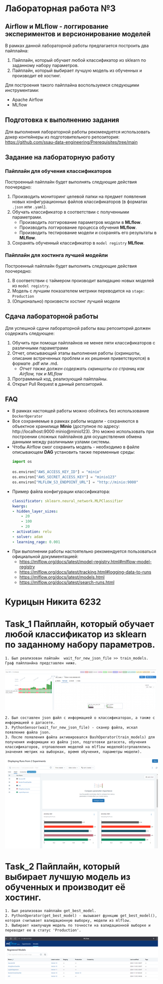 # Лабораторная работа №3

## Airflow и MLflow - логгирование экспериментов и версионирование моделей

В рамках данной лабораторной работы предлагается построить два пайплайна:

1. Пайплайн, который обучает любой классификатор из sklearn по заданному набору параметров.
2. Пайплайн, который выбирает лучшую модель из обученных и производит её хостинг.

Для построения такого пайплайна воспользуемся следующими инструментами:

- Apache Airflow
- MLflow

## Подготовка к выполнению задания

Для выполнения лабораторной работы рекомендуется использовать докер контейнеры из подготовительного репозитория: https://github.com/ssau-data-engineering/Prerequisites/tree/main

## Задание на лабораторную работу

### Пайплайн для обучения классификаторов

Построенный пайплайн будет выполнять следующие действия поочередно:

1. Производить мониторинг целевой папки на предмет появления новых конфигурационных файлов классификаторов (в форматах `.json` или `.yaml`).
2. Обучать классификатор в соответствии с полученными параметрами. 
   - Производить логгирование параметров модели в **MLflow**. 
   - Производить логгирование процесса обучения **MLflow**. 
   - Производить тестирование модели и сохранять его результаты в **MLflow**.
3. Сохранять обученный классификатор в `model registry` **MLflow**.

### Пайплайн для хостинга лучшей модейли

Построенный пайплайн будет выполнять следующие действия поочередно:

1. В соответствии с таймером производит валидацию новых моделей из `model registry`.
2. Модель с лучшим показателем метрики переводится на `stage: Production`
3. (Опционально) произвести хостинг лучшей модели

## Сдача лабораторной работы

Для успешной сдачи лабораторной работы ваш репозиторий должен содержать следующее:

1. Обучить при помощи пайплайнов не менее пяти классификаторов с различными параметрами
2. Отчет, описывающий этапы выполнения работы (скриншоты, описание встреченных проблем и их решения приветствуются) в формате .pdf или .md.
   - *Отчет также должен содержать скриншоты со страниц как Airflow, так и MLflow*
3. Программный код, реализующий пайплайны.
4. Открыт Pull Request в данный репозиторий.

## FAQ

- В рамках настоящей работы можно обойтись без использование `DockerOperator`
- Все сохраняемые в рамках работы модели - сохраняются в объектное хранилище **Minio** (доступное по адресу: http://localhost:9000 minio@minio123).
Это можно использовать при построении сложных пайплайнов для осуществления обмена данными между различными узлами системы.
- Чтобы Airflow смог сохранить модель - необходимо в файле описывающем **DAG** установить также переменные среды:
    ```python
    import os

    os.environ["AWS_ACCESS_KEY_ID"] = "minio"
    os.environ["AWS_SECRET_ACCESS_KEY"] = "minio123"
    os.environ["MLFLOW_S3_ENDPOINT_URL"] = "http://minio:9000"
    ```
- Пример файла конфигурации классификатора:
    ```yaml
    classificator: sklearn.neural_network.MLPClassifier
    kwargs:
    - hidden_layer_sizes:
        - 20
        - 100
        - 20
    - activation: relu
    - solver: adam
    - learning_rage: 0.001
    ```
- При выполнении работы настоятельно рекомендуется пользоваться официальной докумментацией:
  * https://mlflow.org/docs/latest/model-registry.html#mlflow-model-registry
  * https://mlflow.org/docs/latest/tracking.html#logging-data-to-runs
  * https://mlflow.org/docs/latest/models.html
  * https://mlflow.org/docs/latest/search-runs.html
 
#  Курицын Никита 6232
# Task_1 Пайплайн, который обучает любой классификатор из sklearn по заданному набору параметров. 
    1. Был реализован пайпайн  wait_for_new_json_file >> train_models. Граф пайпланйна представлен ниже.
![Пример изображения](https://github.com/BandooSs/Lab-3-2024/blob/main/data/LR_3_task1/airflow_graph.png)
    
    2. Был составлен json файл с информацией о классификаторах, а также с информацией о датасете.
    3. PythonSensor(wait_for_new_json_file) - сканер файла, искал появление файла json.
    3. После появления файла активировался BashOperator(train_models) для получения информации из файла json, подготовки датасета, обучения классификаторов, отрпавления моделей на mlflow моделей(отрпавлялись значения метрик на выборках, время обучения, параметры модели).
![Пример метрик](https://github.com/BandooSs/Lab-3-2024/blob/main/data/LR_3_task1/mlflow_metrics.png)

# Task_2 Пайплайн, который выбирает лучшую модель из обученных и производит её хостинг.
    1. Был реализован пайплайн get_best_model.
    2. PythonOperator(get_best_model) - вызывает функцию get_best_model(), которая считывает валидационную выборку, модели из mlflow.
    3. Выбирает наилучшую модель по точности на валидационной выборке и переводит ее в статус 'Production'.
![Пример метрик](https://github.com/BandooSs/Lab-3-2024/blob/main/data/LR_3_task1/mlflow_models.png)
